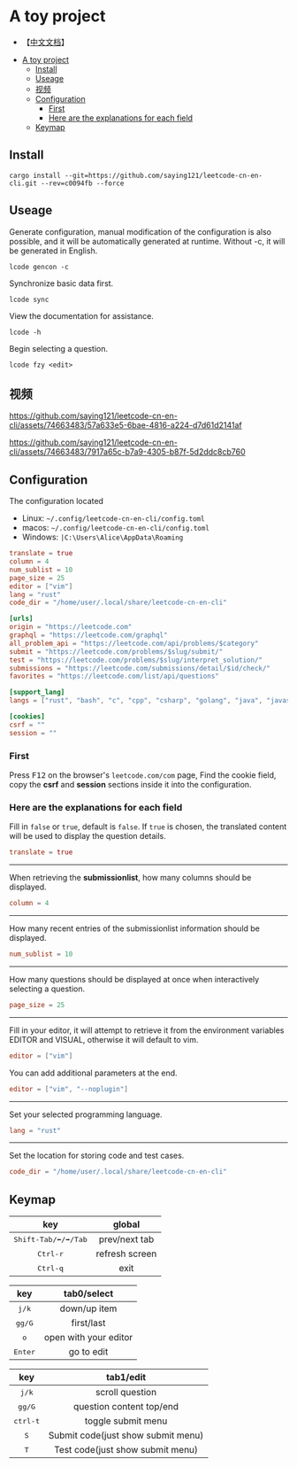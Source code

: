 # A toy project

-   【[中文文档](./README-CN.md)】

<!--toc:start-->
- [A toy project](#a-toy-project)
  - [Install](#install)
  - [Useage](#useage)
  - [视频](#视频)
  - [Configuration](#configuration)
    - [First](#first)
    - [Here are the explanations for each field](#here-are-the-explanations-for-each-field)
  - [Keymap](#keymap)
<!--toc:end-->

## Install

```shell
cargo install --git=https://github.com/saying121/leetcode-cn-en-cli.git --rev=c0094fb --force
```

## Useage

Generate configuration, manual modification of the configuration is also possible,
and it will be automatically generated at runtime.
Without -c, it will be generated in English.

```shell
lcode gencon -c
```

Synchronize basic data first.

```shell
lcode sync
```

View the documentation for assistance.

```shell
lcode -h
```

Begin selecting a question.

```shell
lcode fzy <edit>
```

## 视频

https://github.com/saying121/leetcode-cn-en-cli/assets/74663483/57a633e5-6bae-4816-a224-d7d61d2141af

https://github.com/saying121/leetcode-cn-en-cli/assets/74663483/7917a65c-b7a9-4305-b87f-5d2ddc8cb760

## Configuration

The configuration located

-   Linux: `~/.config/leetcode-cn-en-cli/config.toml`
-   macos: `~/.config/leetcode-cn-en-cli/config.toml`
-   Windows: `|C:\Users\Alice\AppData\Roaming`

```toml
translate = true
column = 4
num_sublist = 10
page_size = 25
editor = ["vim"]
lang = "rust"
code_dir = "/home/user/.local/share/leetcode-cn-en-cli"

[urls]
origin = "https://leetcode.com"
graphql = "https://leetcode.com/graphql"
all_problem_api = "https://leetcode.com/api/problems/$category"
submit = "https://leetcode.com/problems/$slug/submit/"
test = "https://leetcode.com/problems/$slug/interpret_solution/"
submissions = "https://leetcode.com/submissions/detail/$id/check/"
favorites = "https://leetcode.com/list/api/questions"

[support_lang]
langs = ["rust", "bash", "c", "cpp", "csharp", "golang", "java", "javascript", "kotlin", "mysql", "php", "python", "python3", "ruby", "scala", "swift", "typescript", "racket", "erlang", "elixir", "dart"]

[cookies]
csrf = ""
session = ""
```

### First

Press <kbd>F12</kbd> on the browser's `leetcode.com/com` page,
Find the cookie field, copy the **csrf** and **session** sections inside it into the configuration.

### Here are the explanations for each field

Fill in `false` or `true`, default is `false`.
If `true` is chosen, the translated content will be used to display the question details.

```toml
translate = true
```

---

When retrieving the **submissionlist**, how many columns should be displayed.

```toml
column = 4
```

---

How many recent entries of the submissionlist information should be displayed.

```toml
num_sublist = 10
```

---

How many questions should be displayed at once when interactively selecting a question.

```toml
page_size = 25
```

---

Fill in your editor, it will attempt to retrieve it from the environment variables EDITOR and VISUAL,
otherwise it will default to vim.

```toml
editor = ["vim"]
```

You can add additional parameters at the end.

```toml
editor = ["vim", "--noplugin"]
```

---

Set your selected programming language.

```toml
lang = "rust"
```

---

Set the location for storing code and test cases.

```toml
code_dir = "/home/user/.local/share/leetcode-cn-en-cli"
```

## Keymap

|              key               |     global     |
| :----------------------------: | :------------: |
| <kbd>Shift-Tab/⬅/➡/Tab</kbd> | prev/next tab  |
|       <kbd>Ctrl-r</kbd>        | refresh screen |
|       <kbd>Ctrl-q</kbd>        |      exit      |

|       key        |      tab0/select      |
| :--------------: | :-------------------: |
|  <kbd>j/k</kbd>  |     down/up item      |
| <kbd>gg/G</kbd>  |      first/last       |
|   <kbd>o</kbd>   | open with your editor |
| <kbd>Enter</kbd> |      go to edit       |

|        key        |             tab1/edit              |
| :---------------: | :--------------------------------: |
|  <kbd>j/k</kbd>   |          scroll question           |
|  <kbd>gg/G</kbd>  |      question content top/end      |
| <kbd>ctrl-t</kbd> |          toggle submit menu          |
|   <kbd>S</kbd>    | Submit code(just show submit menu) |
|   <kbd>T</kbd>    |  Test code(just show submit menu)  |
